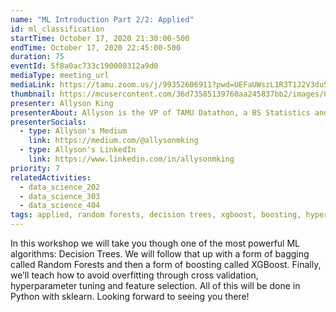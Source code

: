 ```yaml
---
name: "ML Introduction Part 2/2: Applied"
id: ml_classification
startTime: October 17, 2020 21:30:00-500
endTime: October 17, 2020 22:45:00-500
duration: 75
eventId: 5f8a0ac733c190000312a9d0
mediaType: meeting_url
mediaLink: https://tamu.zoom.us/j/99352606911?pwd=UEFaUWszL1R3T1J2V3duSzVvOE84QT09
thumbnail: https://mcusercontent.com/36d73585139760aa245837bb2/images/0dd3d528-a1b1-481c-8ccf-01e7913ae268.jpeg
presenter: Allyson King
presenterAbout: Allyson is the VP of TAMU Datathon, a BS Statistics and (almost) Computer Science, and has worked at AT&T and TTI.
presenterSocials:
  - type: Allyson's Medium
    link: https://medium.com/@allysonmking
  - type: Allyson's LinkedIn
    link: https://www.linkedin.com/in/allysonmking
priority: 7
relatedActivities:
  - data_science_202
  - data_science_303
  - data_science_404
tags: applied, random forests, decision trees, xgboost, boosting, hyperparameter tuning, sklearn, evaluation, feature selection, test train split, machine learning
---
```


In this workshop we will take you though one of the most powerful ML algorithms: Decision Trees. We will follow that up with a form of bagging called Random Forests and then a form of boosting called XGBoost.
Finally, we’ll teach how to avoid overfitting through cross validation, hyperparameter tuning and feature selection. All of this will be done in Python with sklearn. Looking forward to seeing you there!
